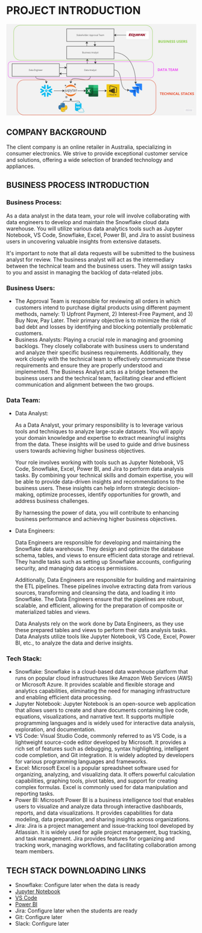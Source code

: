# PROJECT INTRODUCTION

![Business Structure.jpg](Untitled.jpg)

## COMPANY BACKGROUND

The client company is an online retailer in Australia, specializing in consumer electronics. We strive to provide exceptional customer service and solutions, offering a wide selection of branded technology and appliances.

## BUSINESS PROCESS INTRODUCTION

### Business Process:

As a data analyst in the data team, your role will involve collaborating with data engineers to develop and maintain the Snowflake cloud data warehouse. You will utilize various data analytics tools such as Jupyter Notebook, VS Code, Snowflake, Excel, Power BI, and Jira to assist business users in uncovering valuable insights from extensive datasets.

It's important to note that all data requests will be submitted to the business analyst for review. The business analyst will act as the intermediary between the technical team and the business users. They will assign tasks to you and assist in managing the backlog of data-related jobs.

### Business Users:

- The Approval Team is responsible for reviewing all orders in which customers intend to purchase digital products using different payment methods, namely: 1) Upfront Payment, 2) Interest-Free Payment, and 3) Buy Now, Pay Later. Their primary objective is to minimize the risk of bad debt and losses by identifying and blocking potentially problematic customers.
- Business Analysts: Playing a crucial role in managing and grooming backlogs. They closely collaborate with business users to understand and analyze their specific business requirements. Additionally, they work closely with the technical team to effectively communicate these requirements and ensure they are properly understood and implemented. The Business Analyst acts as a bridge between the business users and the technical team, facilitating clear and efficient communication and alignment between the two groups.

### Data Team:

- Data Analyst:
    
    As a Data Analyst, your primary responsibility is to leverage various tools and techniques to analyze large-scale datasets. You will apply your domain knowledge and expertise to extract meaningful insights from the data. These insights will be used to guide and drive business users towards achieving higher business objectives.
    
    Your role involves working with tools such as Jupyter Notebook, VS Code, Snowflake, Excel, Power BI, and Jira to perform data analysis tasks. By combining your technical skills and domain expertise, you will be able to provide data-driven insights and recommendations to the business users. These insights can help inform strategic decision-making, optimize processes, identify opportunities for growth, and address business challenges.
    
    By harnessing the power of data, you will contribute to enhancing business performance and achieving higher business objectives.
    
- Data Engineers:
    
    Data Engineers are responsible for developing and maintaining the Snowflake data warehouse. They design and optimize the database schema, tables, and views to ensure efficient data storage and retrieval. They handle tasks such as setting up Snowflake accounts, configuring security, and managing data access permissions.
    
    Additionally, Data Engineers are responsible for building and maintaining the ETL pipelines. These pipelines involve extracting data from various sources, transforming and cleansing the data, and loading it into Snowflake. The Data Engineers ensure that the pipelines are robust, scalable, and efficient, allowing for the preparation of composite or materialized tables and views.
    
    Data Analysts rely on the work done by Data Engineers, as they use these prepared tables and views to perform their data analysis tasks. Data Analysts utilize tools like Jupyter Notebook, VS Code, Excel, Power BI, etc., to analyze the data and derive insights.
    

### Tech Stack:

- Snowflake: Snowflake is a cloud-based data warehouse platform that runs on popular cloud infrastructures like Amazon Web Services (AWS) or Microsoft Azure. It provides scalable and flexible storage and analytics capabilities, eliminating the need for managing infrastructure and enabling efficient data processing.
- Jupyter Notebook: Jupyter Notebook is an open-source web application that allows users to create and share documents containing live code, equations, visualizations, and narrative text. It supports multiple programming languages and is widely used for interactive data analysis, exploration, and documentation.
- VS Code: Visual Studio Code, commonly referred to as VS Code, is a lightweight source-code editor developed by Microsoft. It provides a rich set of features such as debugging, syntax highlighting, intelligent code completion, and Git integration. It is widely adopted by developers for various programming languages and frameworks.
- Excel: Microsoft Excel is a popular spreadsheet software used for organizing, analyzing, and visualizing data. It offers powerful calculation capabilities, graphing tools, pivot tables, and support for creating complex formulas. Excel is commonly used for data manipulation and reporting tasks.
- Power BI: Microsoft Power BI is a business intelligence tool that enables users to visualize and analyze data through interactive dashboards, reports, and data visualizations. It provides capabilities for data modeling, data preparation, and sharing insights across organizations.
- Jira: Jira is a project management and issue-tracking tool developed by Atlassian. It is widely used for agile project management, bug tracking, and task management. Jira provides features for organizing and tracking work, managing workflows, and facilitating collaboration among team members.

## TECH STACK DOWNLOADING LINKS

- Snowflake: Configure later when the data is ready
- [Jupyter Notebook](https://www.anaconda.com/)
- [VS Code](https://code.visualstudio.com/)
- [Power BI](https://powerbi.microsoft.com/en-us/downloads/)
- Jira: Configure later when the students are ready
- Git: Configure later
- Slack: Configure later
